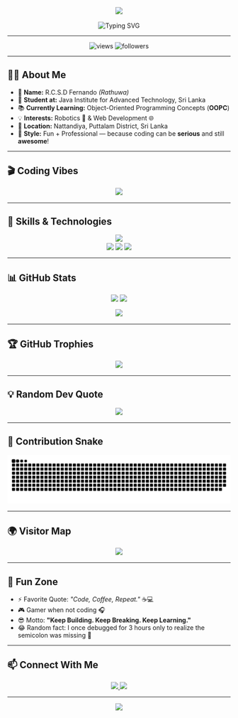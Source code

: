 <!-- Banner -->
<p align="center">
  <img src="https://capsule-render.vercel.app/api?type=waving&color=gradient&height=220&section=header&text=🚀%20Welcome%20to%20Rathuwa's%20GitHub!&fontSize=40&fontAlignY=35&animation=twinkling" />
</p>

<!-- Typing Effect -->
<p align="center">
  <img src="https://readme-typing-svg.herokuapp.com?font=Fira+Code&pause=1000&color=F7005D&center=true&vCenter=true&width=700&lines=Hey!+I'm+R.C.S.D+Fernando+%7C+Rathuwa+😎;Student+at+Java+Institute+Sri+Lanka+🎓;Robotics+%26+Web+Development+Enthusiast+🤖💻;Always+Learning+%26+Building+💡" alt="Typing SVG" />
</p>

---

<p align="center">
  <img src="https://komarev.com/ghpvc/?username=Chamika987&label=Profile%20views&color=ff69b4&style=flat" alt="views" />
  <img src="https://img.shields.io/github/followers/Chamika987?label=Followers&style=social&cacheBust=1" alt="followers" />
</p>

---

## 👨‍💻 About Me
- 🎯 **Name:** R.C.S.D Fernando *(Rathuwa)*
- 🏫 **Student at:** Java Institute for Advanced Technology, Sri Lanka  
- 📚 **Currently Learning:** Object-Oriented Programming Concepts (**OOPC**)  
- 💡 **Interests:** Robotics 🤖 & Web Development 🌐  
- 📍 **Location:** Nattandiya, Puttalam District, Sri Lanka  
- 🎨 **Style:** Fun + Professional — because coding can be **serious** and still **awesome**!  

---

## 🎬 Coding Vibes
<p align="center">
  <img src="https://media.giphy.com/media/qgQUggAC3Pfv687qPC/giphy.gif" width="500">
</p>

---

## 🚀 Skills & Technologies
<p align="center">
  <img src="https://skillicons.dev/icons?i=html,css,js,java,php,mysql,vscode,arduino" />
  <br>
  <img src="https://img.shields.io/badge/-Video%20Editing-FF0000?style=for-the-badge&logo=youtube&logoColor=white" />
  <img src="https://img.shields.io/badge/-Audio%20Editing-1DB954?style=for-the-badge&logo=spotify&logoColor=white" />
  <img src="https://img.shields.io/badge/-3D%20Modeling%20(SolidWorks)-FF6F00?style=for-the-badge&logo=autodesk&logoColor=white" />
</p>

---

## 📊 GitHub Stats
<p align="center">
  <img src="https://github-readme-stats.vercel.app/api?username=Chamika987&show_icons=true&theme=radical&count_private=true&include_all_commits=true&cache_seconds=1800" height="165" />
  <img src="https://github-readme-streak-stats.herokuapp.com/?user=Chamika987&theme=radical&cache_seconds=1800" height="165" />
</p>

<p align="center">
  <img src="https://github-profile-summary-cards.vercel.app/api/cards/profile-details?username=Chamika987&theme=radical" />
</p>

---

## 🏆 GitHub Trophies
<p align="center">
  <img src="https://github-profile-trophy.vercel.app/?username=Chamika987&theme=radical&row=1&column=7" />
</p>

---

## 💡 Random Dev Quote
<p align="center">
  <img src="https://quotes-github-readme.vercel.app/api?type=horizontal&theme=radical" />
</p>

---

## 🐍 Contribution Snake
<p align="center">
  <img src="https://github.com/Platane/snk/raw/output/github-contribution-grid-snake.svg" alt="snake" />
</p>

---

## 🌍 Visitor Map
<p align="center">
  <img src="https://api.visitorbadge.io/api/VisitorHit?user=Chamika987&repo=Chamika987&countColor=%237B1FA2" />
</p>

---

## 🎉 Fun Zone
- ⚡ Favorite Quote: *"Code, Coffee, Repeat."* ☕💻  
- 🎮 Gamer when not coding 🎧  
- 😎 Motto: **"Keep Building. Keep Breaking. Keep Learning."**  
- 😂 Random fact: I once debugged for 3 hours only to realize the semicolon was missing 🤦  

---

## 📫 Connect With Me
<p align="center">
  <a href="mailto:shehanchamika0323@gmail.com">
    <img src="https://img.shields.io/badge/-Email-D14836?style=for-the-badge&logo=Gmail&logoColor=white" />
  </a>
  <a href="https://www.linkedin.com/in/chamika-shehan-2b562b370/">
    <img src="https://img.shields.io/badge/-LinkedIn-0e76a8?style=for-the-badge&logo=Linkedin&logoColor=white" />
  </a>
</p>

---

<!-- Footer -->
<p align="center">
  <img src="https://capsule-render.vercel.app/api?type=waving&color=gradient&height=180&section=footer" />
</p>
